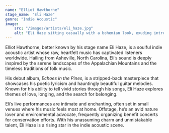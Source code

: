```yaml
---
name: "Elliot Hawthorne"
stage_name: "Eli Haze"
genre: "Indie Acoustic"
image: 
    src: "/images/artists/eli_haze.jpg"
    alt: "Eli Haze sitting casually with a bohemian look, exuding introspective charm"
---
```


Elliot Hawthorne, better known by his stage name Eli Haze, is a soulful indie acoustic artist whose raw, heartfelt music has captivated listeners worldwide. Hailing from Asheville, North Carolina, Eli’s sound is deeply inspired by the serene landscapes of the Appalachian Mountains and the timeless traditions of folk music.

His debut album, *Echoes in the Pines*, is a stripped-back masterpiece that showcases his poetic lyricism and hauntingly beautiful guitar melodies. Known for his ability to tell vivid stories through his songs, Eli Haze explores themes of love, longing, and the search for belonging.

Eli’s live performances are intimate and enchanting, often set in small venues where his music feels most at home. Offstage, he’s an avid nature lover and environmental advocate, frequently organizing benefit concerts for conservation efforts. With his unassuming charm and unmistakable talent, Eli Haze is a rising star in the indie acoustic scene.
